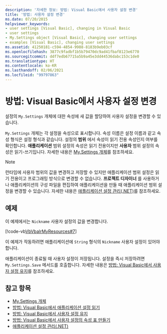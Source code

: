 ```yaml
---
description: '자세한 정보: 방법: Visual Basic에서 사용자 설정 변경'
title: '방법: 사용자 설정 변경'
ms.date: 07/20/2015
helpviewer_keywords:
- user settings [Visual Basic], changing in Visual Basic
- user settings
- My.Settings object [Visual Basic], changing user settings
- examples [Visual Basic], changing user settings
ms.assetid: 41250181-c594-4854-9988-8183b9eb03cf
ms.openlocfilehash: 3877c9fadbf1b5b79470dc9ad41fbaf8123e6770
ms.sourcegitcommit: ddf7edb67715a5b9a45e3dd44536dabc153c1de0
ms.translationtype: HT
ms.contentlocale: ko-KR
ms.lasthandoff: 02/06/2021
ms.locfileid: "99797863"
---
```

# <a name="how-to-change-user-settings-in-visual-basic"></a>방법: Visual Basic에서 사용자 설정 변경

설정의 `My.Settings` 개체에 대한 속성에 새 값을 할당하여 사용자 설정을 변경할 수 있습니다.  
  
 `My.Settings` 개체는 각 설정을 속성으로 표시합니다. 속성 이름은 설정 이름과 같고 속성 형식은 설정 형식과 같습니다. 설정의 **범위** 에서 속성이 읽기 전용 속성인지 여부를 확인합니다. **애플리케이션** 범위 설정의 속성은 읽기 전용이지만 **사용자** 범위 설정의 속성은 읽기-쓰기입니다. 자세한 내용은 [My.Settings 개체](../../../language-reference/objects/my-settings-object.md)를 참조하세요.  
  
> [!NOTE]
> 런타임에 사용자 범위의 값을 변경하고 저장할 수 있지만 애플리케이션 범위 설정은 읽기 전용이고 프로그래밍 방식으로 변경할 수 없습니다. **프로젝트 디자이너** 를 사용하거나 애플리케이션의 구성 파일을 편집하여 애플리케이션을 만들 때 애플리케이션 범위 설정을 변경할 수 있습니다. 자세한 내용은 [애플리케이션 설정 관리(.NET)](/visualstudio/ide/managing-application-settings-dotnet)를 참조하세요.  
  
## <a name="example"></a>예제  

 이 예제에서는 `Nickname` 사용자 설정의 값을 변경합니다.  
  
 [!code-vb[VbVbalrMyResources#7](~/samples/snippets/visualbasic/VS_Snippets_VBCSharp/VbVbalrMyResources/VB/Form1.vb#7)]  
  
 이 예제가 작동하려면 애플리케이션에 `String` 형식의 `Nickname` 사용자 설정이 있어야 합니다.  
  
 애플리케이션이 종료될 때 사용자 설정이 저장됩니다. 설정을 즉시 저장하려면 `My.Settings.Save` 메서드를 호출합니다. 자세한 내용은 [방법: Visual Basic에서 사용자 설정 유지](how-to-persist-user-settings.md)를 참조하세요.  
  
## <a name="see-also"></a>참고 항목

- [My.Settings 개체](../../../language-reference/objects/my-settings-object.md)
- [방법: Visual Basic에서 애플리케이션 설정 읽기](how-to-read-application-settings.md)
- [방법: Visual Basic에서 사용자 설정 유지](how-to-persist-user-settings.md)
- [방법: Visual Basic에서 사용자 설정의 속성 표 만들기](how-to-create-property-grids-for-user-settings.md)
- [애플리케이션 설정 관리(.NET)](/visualstudio/ide/managing-application-settings-dotnet)
